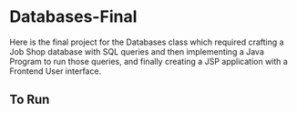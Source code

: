 # Databases-Final
Here is the final project for the Databases class which required crafting a Job Shop database with SQL queries and then implementing a Java Program to run those queries, and finally creating a JSP application with a Frontend User interface. 

## To Run 

